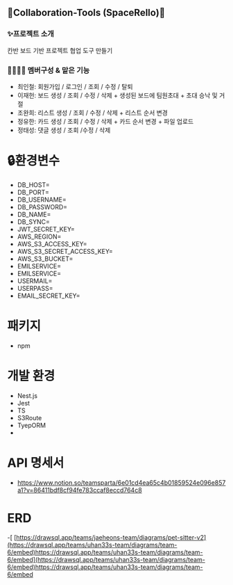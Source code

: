 ## 🧿Collaboration-Tools (SpaceRello)🧿

### ✨프로젝트 소개
칸반 보드 기반 프로젝트 협업 도구 만들기

### 👨‍👩‍👦‍👦 멤버구성 & 맡은 기능
- 최인철: 회원가입 / 로그인 / 조회 / 수정 / 탈퇴
- 이재헌: 보드 생성 / 조회 / 수정 / 삭제  + 생성된 보드에 팀원초대 + 초대 승낙 및 거절
- 조완희: 리스트 생성 / 조회 / 수정 / 삭제 + 리스트 순서 변경
- 정유한: 카드 생성 / 조회 / 수정 / 삭제 + 카드 순서 변경 + 파일 업로드
- 정태성: 댓글 생성 / 조회 /수정 / 삭제 

# 🔒환경변수
- DB_HOST=
- DB_PORT=
- DB_USERNAME=
- DB_PASSWORD=
- DB_NAME=
- DB_SYNC=
- JWT_SECRET_KEY=
- AWS_REGION=
- AWS_S3_ACCESS_KEY=
- AWS_S3_SECRET_ACCESS_KEY=
- AWS_S3_BUCKET=
- EMILSERVICE=
- EMILSERVICE=
- USERMAIL=
- USERPASS=
- EMAIL_SECRET_KEY=

# 패키지
- npm

# 개발 환경
- Nest.js
- Jest
- TS
- S3Route
- TyepORM
- 

# API 명세서
- https://www.notion.so/teamsparta/6e01cd4ea65c4b01859524e096e857a1?v=86411bdf8cf94fe783ccaf8eccd764c8

# ERD

-[ [https://drawsql.app/teams/jaeheons-team/diagrams/pet-sitter-v2](https://drawsql.app/teams/uhan33s-team/diagrams/team-6/embed)https://drawsql.app/teams/uhan33s-team/diagrams/team-6/embed](https://drawsql.app/teams/uhan33s-team/diagrams/team-6/embed)https://drawsql.app/teams/uhan33s-team/diagrams/team-6/embed
